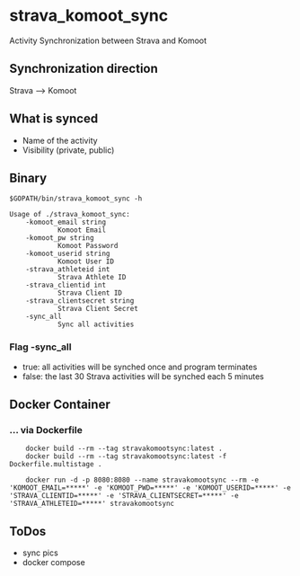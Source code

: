 # strava_komoot_sync

Activity Synchronization between Strava and Komoot

## Synchronization direction
Strava --> Komoot

## What is synced
- Name of the activity
- Visibility (private, public)

## Binary

    $GOPATH/bin/strava_komoot_sync -h

    Usage of ./strava_komoot_sync:
        -komoot_email string
                Komoot Email
        -komoot_pw string
                Komoot Password
        -komoot_userid string
                Komoot User ID
        -strava_athleteid int
                Strava Athlete ID
        -strava_clientid int
                Strava Client ID
        -strava_clientsecret string
                Strava Client Secret
        -sync_all
                Sync all activities

### Flag -sync_all
- true:  all activities will be synched once and program terminates
- false: the last 30 Strava activities will be synched each 5 minutes

## Docker Container
### ... via Dockerfile

        docker build --rm --tag stravakomootsync:latest .
        docker build --rm --tag stravakomootsync:latest -f Dockerfile.multistage .

        docker run -d -p 8080:8080 --name stravakomootsync --rm -e 'KOMOOT_EMAIL=*****' -e 'KOMOOT_PWD=*****' -e 'KOMOOT_USERID=*****' -e 'STRAVA_CLIENTID=*****' -e 'STRAVA_CLIENTSECRET=*****' -e 'STRAVA_ATHLETEID=*****' stravakomootsync

## ToDos
- sync pics
- docker compose